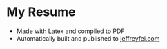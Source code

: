 # My Resume

- Made with Latex and compiled to PDF
- Automatically built and published to [jeffreyfei.com](jeffreyfei.com)
